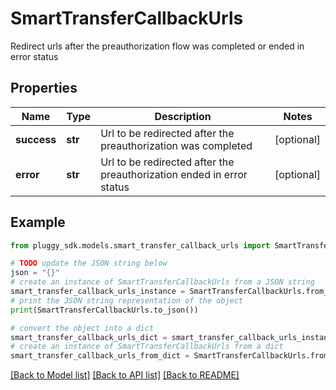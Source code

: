# SmartTransferCallbackUrls

Redirect urls after the preauthorization flow was completed or ended in error status

## Properties

Name | Type | Description | Notes
------------ | ------------- | ------------- | -------------
**success** | **str** | Url to be redirected after the preauthorization was completed | [optional] 
**error** | **str** | Url to be redirected after the preauthorization ended in error status | [optional] 

## Example

```python
from pluggy_sdk.models.smart_transfer_callback_urls import SmartTransferCallbackUrls

# TODO update the JSON string below
json = "{}"
# create an instance of SmartTransferCallbackUrls from a JSON string
smart_transfer_callback_urls_instance = SmartTransferCallbackUrls.from_json(json)
# print the JSON string representation of the object
print(SmartTransferCallbackUrls.to_json())

# convert the object into a dict
smart_transfer_callback_urls_dict = smart_transfer_callback_urls_instance.to_dict()
# create an instance of SmartTransferCallbackUrls from a dict
smart_transfer_callback_urls_from_dict = SmartTransferCallbackUrls.from_dict(smart_transfer_callback_urls_dict)
```
[[Back to Model list]](../README.md#documentation-for-models) [[Back to API list]](../README.md#documentation-for-api-endpoints) [[Back to README]](../README.md)


